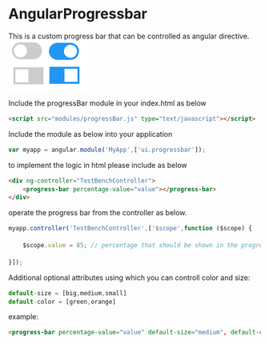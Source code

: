 # AngularProgressbar
This is a custom progress bar that can be controlled as angular directive.
![alt text](https://github.com/pavanjava/AngularToggleSwitch/blob/master/toggleSwitch.png)

Include the progressBar module in your index.html as below

```HTML
<script src="modules/progressBar.js" type="text/javascript"></script>
```
Include the module as below into your application
```Javascript
var myapp = angular.module('MyApp',['ui.progressbar']);
```
to implement the logic in html please include as below 
```HTML
<div ng-controller="TestBenchController">
    <progress-bar percentage-value="value"></progress-bar>
</div>
```

operate the progress bar from the controller as below. 
```Javascript
myapp.controller('TestBenchController',['$scope',function ($scope) {

	$scope.value = 85; // percentage that should be shown in the progressbar as completed min:0, max:100
    
}]);
```

Additional optional attributes using which you can controll color and size:
```Javascript
default-size = [big,medium,small]
default-color = [green,orange]
```
example:
```HTML
<progress-bar percentage-value="value" default-size="medium", default-color="orange"></progress-bar>
```
